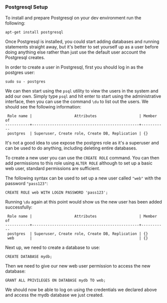 ### Postgresql Setup

To install and prepare Postgresql on your dev environment run the following:

```
apt-get install postgresql
```

Once Postgresql is installed, you could start adding databases and running statements straight away, but it's better to set yourself up as a user before doing anything else rather than just use the default user account the Postgresql creates. 

In order to create a user in Postgresql, first you should log in as the postgres user:

```
sudo su - postgres
```

We can then start using the `psql` utility to view the users in the system and add our own.  Simply type `psql` and hit enter to start using the administrative interface, then you can use the command `\du` to list out the users. We should see the following information:

```
 Role name |                   Attributes                   | Member of 
-----------+------------------------------------------------+-----------
 postgres  | Superuser, Create role, Create DB, Replication | {}
```

It's not a good idea to use expose the postgres role as it's a superuser and can be used to do anything, including deleting entire databases. 

To create a new user you can use the `CREATE ROLE` command. You can then add permissions to this role using `ALTER ROLE` although to set up a basic web user, standard permissions are sufficient. 

The following syntax can be used to set up a new user called `"web"` with the password `"pass123"`:

```
CREATE ROLE web WITH LOGIN PASSWORD 'pass123';
```

Running `\du` again at this point would show us the new user has been added successfully:

```
 Role name |                   Attributes                   | Member of 
-----------+------------------------------------------------+-----------
 postgres  | Superuser, Create role, Create DB, Replication | {}
 web       |                                                | {}
```

Next up, we need to create a database to use:

```
CREATE DATABASE mydb;
```

Then we need to give our new web user permission to access the new database:

```
GRANT ALL PRIVILEGES ON DATABASE mydb TO web;
```

We should now be able to log on using the credentials we declared above and access the mydb database we just created.
